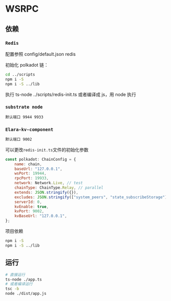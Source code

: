 # WSRPC

## 依赖

### `Redis`

配置参照 config/default.json redis

初始化 polkadot 链：

```sh
cd ../scripts
npm i -S
npm i -S ../lib
```

执行 ts-node ../scripts/redis-init.ts
或者编译成 js，用 node 执行

### `substrate node`

```txt
默认端口 9944 9933
```

### `Elara-kv-component`

```txt
默认端口 9002
```

可以更改`redis-init.ts`文件的初始化参数

```js
const polkadot: ChainConfig = {
    name: chain,
    baseUrl: "127.0.0.1",
    wsPort: 19944,
    rpcPort: 19933,
    network: Network.Live, // test
    chainType: ChainType.Relay, // parallel
    extends: JSON.stringify({}),
    excludes: JSON.stringify(["system_peers", "state_subscribeStorage"]),
    serverId: 0,
    kvEnable: true,
    kvPort: 9002,
    kvBaseUrl: "127.0.0.1",
};
```

项目依赖

```sh
npm i -S
npm i -S ../lib
```

## 运行

```sh
# 直接运行
ts-node ./app.ts
# 或者编译运行
tsc -b
node ./dist/app.js
```
